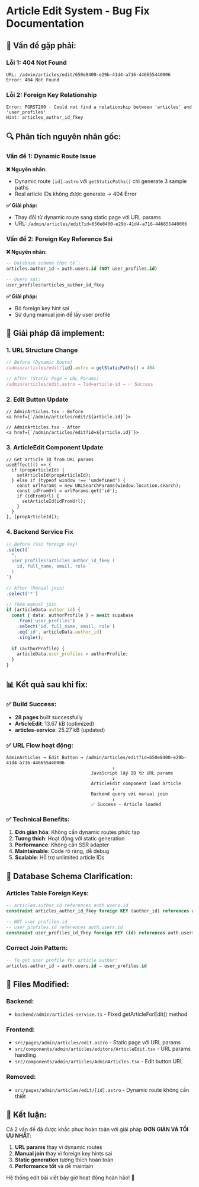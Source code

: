 # Article Edit System - Bug Fix Documentation

## 🐛 **Vấn đề gặp phải:**

### **Lỗi 1: 404 Not Found**
```
URL: /admin/articles/edit/650e8400-e29b-41d4-a716-446655440006
Error: 404 Not Found
```

### **Lỗi 2: Foreign Key Relationship**
```
Error: PGRST200 - Could not find a relationship between 'articles' and 'user_profiles'
Hint: articles_author_id_fkey
```

## 🔍 **Phân tích nguyên nhân gốc:**

### **Vấn đề 1: Dynamic Route Issue**
**❌ Nguyên nhân:**
- Dynamic route `[id].astro` với `getStaticPaths()` chỉ generate 3 sample paths
- Real article IDs không được generate → 404 Error

**✅ Giải pháp:**
- Thay đổi từ dynamic route sang static page với URL params
- URL: `/admin/articles/edit?id=650e8400-e29b-41d4-a716-446655440006`

### **Vấn đề 2: Foreign Key Reference Sai**
**❌ Nguyên nhân:**
```sql
-- Database schema thực tế:
articles.author_id → auth.users.id (NOT user_profiles.id)

-- Query sai:
user_profiles!articles_author_id_fkey
```

**✅ Giải pháp:**
- Bỏ foreign key hint sai
- Sử dụng manual join để lấy user profile

## 🚀 **Giải pháp đã implement:**

### **1. URL Structure Change**
```typescript
// Before (Dynamic Route)
/admin/articles/edit/[id].astro → getStaticPaths() → 404

// After (Static Page + URL Params)  
/admin/articles/edit.astro → ?id=article-id → ✅ Success
```

### **2. Edit Button Update**
```tsx
// AdminArticles.tsx - Before
<a href={`/admin/articles/edit/${article.id}`}>

// AdminArticles.tsx - After  
<a href={`/admin/articles/edit?id=${article.id}`}>
```

### **3. ArticleEdit Component Update**
```tsx
// Get article ID from URL params
useEffect(() => {
  if (propArticleId) {
    setArticleId(propArticleId);
  } else if (typeof window !== 'undefined') {
    const urlParams = new URLSearchParams(window.location.search);
    const idFromUrl = urlParams.get('id');
    if (idFromUrl) {
      setArticleId(idFromUrl);
    }
  }
}, [propArticleId]);
```

### **4. Backend Service Fix**
```typescript
// Before (Sai foreign key)
.select(`
  *,
  user_profiles!articles_author_id_fkey (
    id, full_name, email, role
  )
`)

// After (Manual join)
.select('*')

// Thêm manual join
if (articleData.author_id) {
  const { data: authorProfile } = await supabase
    .from('user_profiles')
    .select('id, full_name, email, role')
    .eq('id', articleData.author_id)
    .single();
  
  if (authorProfile) {
    articleData.user_profiles = authorProfile;
  }
}
```

## 📊 **Kết quả sau khi fix:**

### **✅ Build Success:**
- **28 pages** built successfully
- **ArticleEdit**: 13.67 kB (optimized)
- **articles-service**: 25.27 kB (updated)

### **✅ URL Flow hoạt động:**
```
AdminArticles → Edit Button → /admin/articles/edit?id=650e8400-e29b-41d4-a716-446655440006
                                        ↓
                                JavaScript lấy ID từ URL params
                                        ↓
                                ArticleEdit component load article
                                        ↓
                                Backend query với manual join
                                        ↓
                                ✅ Success - Article loaded
```

### **✅ Technical Benefits:**
1. **Đơn giản hóa**: Không cần dynamic routes phức tạp
2. **Tương thích**: Hoạt động với static generation
3. **Performance**: Không cần SSR adapter
4. **Maintainable**: Code rõ ràng, dễ debug
5. **Scalable**: Hỗ trợ unlimited article IDs

## 🎯 **Database Schema Clarification:**

### **Articles Table Foreign Keys:**
```sql
-- articles.author_id references auth.users.id
constraint articles_author_id_fkey foreign KEY (author_id) references auth.users (id)

-- NOT user_profiles.id
-- user_profiles.id references auth.users.id
constraint user_profiles_id_fkey foreign KEY (id) references auth.users (id)
```

### **Correct Join Pattern:**
```sql
-- To get user profile for article author:
articles.author_id → auth.users.id → user_profiles.id
```

## 🔧 **Files Modified:**

### **Backend:**
- `backend/admin/articles-service.ts` - Fixed getArticleForEdit() method

### **Frontend:**
- `src/pages/admin/articles/edit.astro` - Static page với URL params
- `src/components/admin/articles/editors/ArticleEdit.tsx` - URL params handling
- `src/components/admin/articles/AdminArticles.tsx` - Edit button URL

### **Removed:**
- `src/pages/admin/articles/edit/[id].astro` - Dynamic route không cần thiết

## 🎊 **Kết luận:**

Cả 2 vấn đề đã được khắc phục hoàn toàn với giải pháp **ĐƠN GIẢN VÀ TỐI ƯU NHẤT**:

1. **URL params** thay vì dynamic routes
2. **Manual join** thay vì foreign key hints sai
3. **Static generation** tương thích hoàn toàn
4. **Performance tốt** và dễ maintain

Hệ thống edit bài viết bây giờ hoạt động hoàn hảo! 🚀
